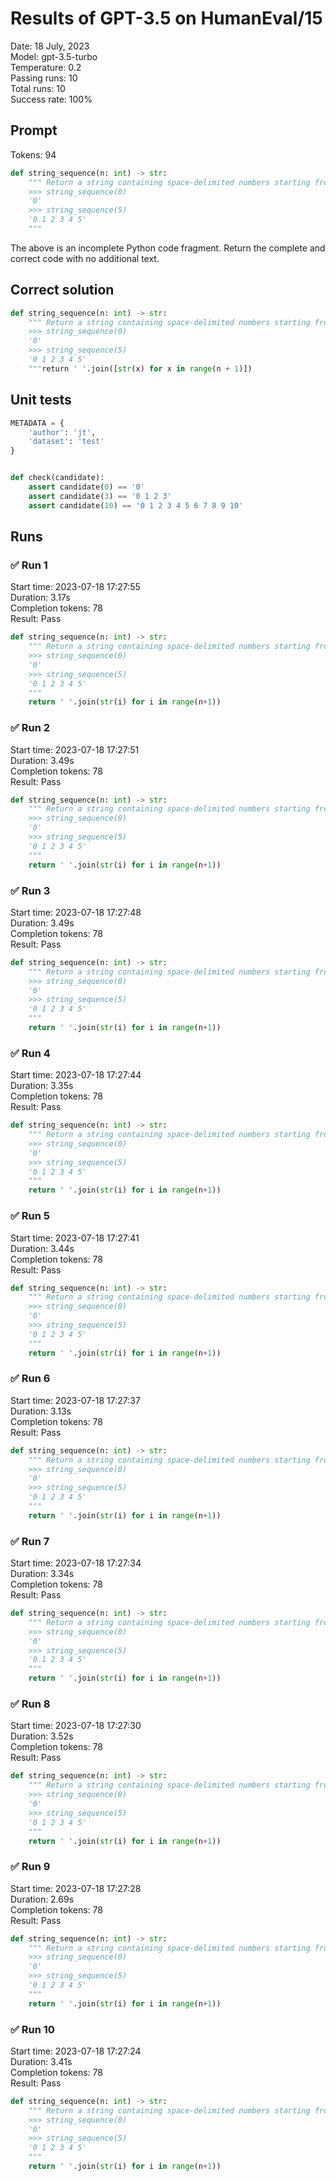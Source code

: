 # Results of GPT-3.5 on HumanEval/15
Date: 18 July, 2023<br />
Model: gpt-3.5-turbo<br />
Temperature: 0.2<br />
Passing runs: 10<br />
Total runs: 10<br />
Success rate: 100%
## Prompt
Tokens: 94
```python
def string_sequence(n: int) -> str:
    """ Return a string containing space-delimited numbers starting from 0 upto n inclusive.
    >>> string_sequence(0)
    '0'
    >>> string_sequence(5)
    '0 1 2 3 4 5'
    """
```
The above is an incomplete Python code fragment. Return the complete and correct code with no additional text.
## Correct solution
```python
def string_sequence(n: int) -> str:
    """ Return a string containing space-delimited numbers starting from 0 upto n inclusive.
    >>> string_sequence(0)
    '0'
    >>> string_sequence(5)
    '0 1 2 3 4 5'
    """return ' '.join([str(x) for x in range(n + 1)])
```
## Unit tests
```python
METADATA = {
    'author': 'jt',
    'dataset': 'test'
}


def check(candidate):
    assert candidate(0) == '0'
    assert candidate(3) == '0 1 2 3'
    assert candidate(10) == '0 1 2 3 4 5 6 7 8 9 10'
```
## Runs
### ✅ Run 1
Start time: 2023-07-18 17:27:55<br />
Duration: 3.17s<br />
Completion tokens: 78<br />
Result: Pass
```python
def string_sequence(n: int) -> str:
    """ Return a string containing space-delimited numbers starting from 0 upto n inclusive.
    >>> string_sequence(0)
    '0'
    >>> string_sequence(5)
    '0 1 2 3 4 5'
    """
    return ' '.join(str(i) for i in range(n+1))
```
### ✅ Run 2
Start time: 2023-07-18 17:27:51<br />
Duration: 3.49s<br />
Completion tokens: 78<br />
Result: Pass
```python
def string_sequence(n: int) -> str:
    """ Return a string containing space-delimited numbers starting from 0 upto n inclusive.
    >>> string_sequence(0)
    '0'
    >>> string_sequence(5)
    '0 1 2 3 4 5'
    """
    return ' '.join(str(i) for i in range(n+1))
```
### ✅ Run 3
Start time: 2023-07-18 17:27:48<br />
Duration: 3.49s<br />
Completion tokens: 78<br />
Result: Pass
```python
def string_sequence(n: int) -> str:
    """ Return a string containing space-delimited numbers starting from 0 upto n inclusive.
    >>> string_sequence(0)
    '0'
    >>> string_sequence(5)
    '0 1 2 3 4 5'
    """
    return ' '.join(str(i) for i in range(n+1))
```
### ✅ Run 4
Start time: 2023-07-18 17:27:44<br />
Duration: 3.35s<br />
Completion tokens: 78<br />
Result: Pass
```python
def string_sequence(n: int) -> str:
    """ Return a string containing space-delimited numbers starting from 0 upto n inclusive.
    >>> string_sequence(0)
    '0'
    >>> string_sequence(5)
    '0 1 2 3 4 5'
    """
    return ' '.join(str(i) for i in range(n+1))
```
### ✅ Run 5
Start time: 2023-07-18 17:27:41<br />
Duration: 3.44s<br />
Completion tokens: 78<br />
Result: Pass
```python
def string_sequence(n: int) -> str:
    """ Return a string containing space-delimited numbers starting from 0 upto n inclusive.
    >>> string_sequence(0)
    '0'
    >>> string_sequence(5)
    '0 1 2 3 4 5'
    """
    return ' '.join(str(i) for i in range(n+1))
```
### ✅ Run 6
Start time: 2023-07-18 17:27:37<br />
Duration: 3.13s<br />
Completion tokens: 78<br />
Result: Pass
```python
def string_sequence(n: int) -> str:
    """ Return a string containing space-delimited numbers starting from 0 upto n inclusive.
    >>> string_sequence(0)
    '0'
    >>> string_sequence(5)
    '0 1 2 3 4 5'
    """
    return ' '.join(str(i) for i in range(n+1))
```
### ✅ Run 7
Start time: 2023-07-18 17:27:34<br />
Duration: 3.34s<br />
Completion tokens: 78<br />
Result: Pass
```python
def string_sequence(n: int) -> str:
    """ Return a string containing space-delimited numbers starting from 0 upto n inclusive.
    >>> string_sequence(0)
    '0'
    >>> string_sequence(5)
    '0 1 2 3 4 5'
    """
    return ' '.join(str(i) for i in range(n+1))
```
### ✅ Run 8
Start time: 2023-07-18 17:27:30<br />
Duration: 3.52s<br />
Completion tokens: 78<br />
Result: Pass
```python
def string_sequence(n: int) -> str:
    """ Return a string containing space-delimited numbers starting from 0 upto n inclusive.
    >>> string_sequence(0)
    '0'
    >>> string_sequence(5)
    '0 1 2 3 4 5'
    """
    return ' '.join(str(i) for i in range(n+1))
```
### ✅ Run 9
Start time: 2023-07-18 17:27:28<br />
Duration: 2.69s<br />
Completion tokens: 78<br />
Result: Pass
```python
def string_sequence(n: int) -> str:
    """ Return a string containing space-delimited numbers starting from 0 upto n inclusive.
    >>> string_sequence(0)
    '0'
    >>> string_sequence(5)
    '0 1 2 3 4 5'
    """
    return ' '.join(str(i) for i in range(n+1))
```
### ✅ Run 10
Start time: 2023-07-18 17:27:24<br />
Duration: 3.41s<br />
Completion tokens: 78<br />
Result: Pass
```python
def string_sequence(n: int) -> str:
    """ Return a string containing space-delimited numbers starting from 0 upto n inclusive.
    >>> string_sequence(0)
    '0'
    >>> string_sequence(5)
    '0 1 2 3 4 5'
    """
    return ' '.join(str(i) for i in range(n+1))
```
